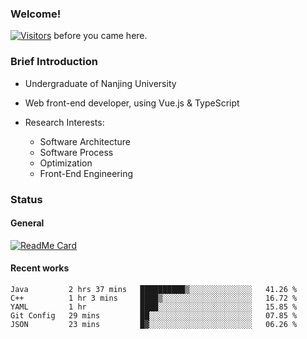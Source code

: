 ### Welcome!

[![Visitors](https://visitor-badge.laobi.icu/badge?page_id=HermitSun.HermitSun)]() before you came here.

### Brief Introduction

- Undergraduate of Nanjing University

- Web front-end developer, using Vue.js & TypeScript

- Research Interests: 
  - Software Architecture
  - Software Process
  - Optimization
  - Front-End Engineering

### Status

#### General

[![ReadMe Card](https://github-readme-stats.hermitsun.vercel.app/api?username=HermitSun&count_private=true&show_icons=true)]()

#### Recent works

<!--START_SECTION:waka-->
```text
Java         2 hrs 37 mins   ██████████▒░░░░░░░░░░░░░░   41.26 % 
C++          1 hr 3 mins     ████▒░░░░░░░░░░░░░░░░░░░░   16.72 % 
YAML         1 hr            ████░░░░░░░░░░░░░░░░░░░░░   15.85 % 
Git Config   29 mins         ██░░░░░░░░░░░░░░░░░░░░░░░   07.85 % 
JSON         23 mins         █▓░░░░░░░░░░░░░░░░░░░░░░░   06.26 % 
```
<!--END_SECTION:waka-->
